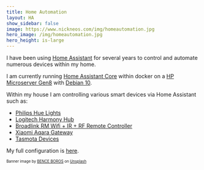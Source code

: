 ```yaml
---
title: Home Automation
layout: HA
show_sidebar: false
image: https://www.nickneos.com/img/homeautomation.jpg
hero_image: /img/homeautomation.jpg
hero_height: is-large
---
```



<!-- <div class="card">
    <div class="card-image">
        <figure >
            <img src="/img/my_ha.jpg" alt="My Home Assistant Dashboard">
        </figure>
    </div>
    <div class="card-content">
        <div class="content">
            <p>My Home Assistant Dashboard</p>
        </div>
    </div>
</div>

<br/> -->

I have been using [Home Assistant](https://www.home-assistant.io) for several years to control and automate numerous devices within my home.

I am currently running [Home Assistant Core](https://www.home-assistant.io/faq/ha-vs-hassio/) within docker on a [HP Microserver Gen8](https://support.hpe.com/hpesc/public/docDisplay?docId=emr_na-c03793258) with [Debian 10](https://wiki.debian.org/DebianBuster).

Within my house I am controlling various smart devices via Home Assistant such as:
* [Philips Hue Lights](https://www.philips-hue.com)
* [Logitech Harmony Hub](https://www.logitech.com/en-au/product/harmony-hub)
* [Broadlink RM Wifi + IR + RF Remote Controller](http://www.ibroadlink.com/rm/)
* [Xiaomi Aqara Gateway](https://www.home-assistant.io/components/xiaomi_aqara/)
* [Tasmota Devices](https://tasmota.github.io/docs/)

My full configuration is [here](https://github.com/nickneos/Home-Assistant-Config).

<sup><sub>Banner image by <a href="https://unsplash.com/@benceboros?utm_source=unsplash&amp;utm_medium=referral&amp;utm_content=creditCopyText">BENCE BOROS</a> on <a href="https://unsplash.com/s/photos/smart-home?utm_source=unsplash&amp;utm_medium=referral&amp;utm_content=creditCopyText">Unsplash</a></sub></sup>


